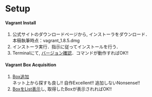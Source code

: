Setup
===============

#### Vagrant Install
1. 公式サイトのダウンロードページから, インストーラをダウンロード．  
本稿執筆時点：vagrant_1.8.5.dmg
1. インストーラ実行．指示に従ってインストールを行う．
1. Terminalにて, [バージョン確認](Commands.md)．コマンドが動作すればOK!!  

#### Vagrant Box Acquisition
1. [Box追加](Box.md)  
ネット上から探すも良し!! 自作Excellent!! 追加しないNonsense!!
1. [BoxをList表示](Box.md)し, 取得したBoxが表示されればOK!!

